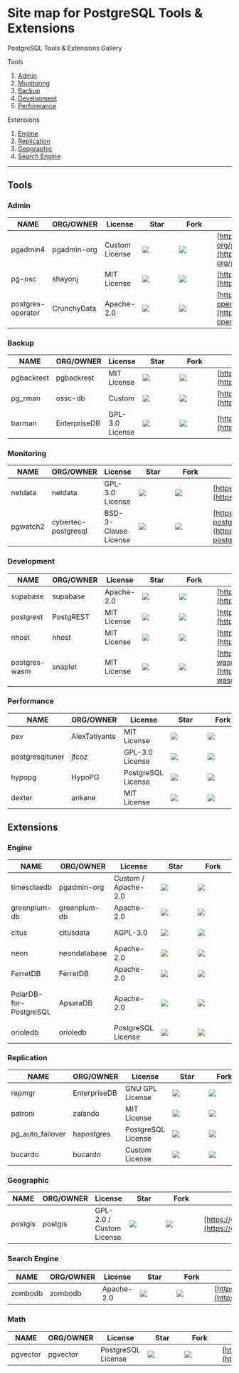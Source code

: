 # Site map for PostgreSQL Tools & Extensions
PostgreSQL Tools & Extensions Gallery

Tools
1. [Admin](#Admin)
1. [Monitoring](#Monitoring)
1. [Backup](#Backup)
1. [Development](#Development)
1. [Performance](#Performance)

Extensions
1. [Engine](#Engine)
1. [Replication](#Replication)
1. [Geographic](#Geographic)
1. [Search Engine](#Search-Engine)

---

## Tools
### Admin
NAME|ORG/OWNER|License|&nbsp;&nbsp;&nbsp;&nbsp;Star&nbsp;&nbsp;&nbsp;&nbsp;|&nbsp;&nbsp;&nbsp;&nbsp;Fork&nbsp;&nbsp;&nbsp;&nbsp;|URL
-|-|-|-|-|-
pgadmin4|pgadmin-org|Custom License|<img src="https://img.shields.io/github/stars/pgadmin-org/pgadmin4">|<img src="https://img.shields.io/github/forks/pgadmin-org/pgadmin4">|[https://github.com/pgadmin-org/pgadmin4](https://github.com/pgadmin-org/pgadmin4)
pg-osc|shayonj|MIT License|<img src="https://img.shields.io/github/stars/shayonj/pg-osc">|<img src="https://img.shields.io/github/forks/shayonj/pg-osc">|[https://github.com/shayonj/pg-osc](https://github.com/shayonj/pg-osc)
postgres-operator|CrunchyData|Apache-2.0|<img src="https://img.shields.io/github/stars/CrunchyData/postgres-operator">|<img src="https://img.shields.io/github/forks/CrunchyData/postgres-operator">|[https://github.com/CrunchyData/postgres-operator](https://github.com/CrunchyData/postgres-operator)

### Backup
NAME|ORG/OWNER|License|&nbsp;&nbsp;&nbsp;&nbsp;Star&nbsp;&nbsp;&nbsp;&nbsp;|&nbsp;&nbsp;&nbsp;&nbsp;Fork&nbsp;&nbsp;&nbsp;&nbsp;|URL
-|-|-|-|-|-
pgbackrest|pgbackrest|MIT License|<img src="https://img.shields.io/github/stars/pgbackrest/pgbackrest">|<img src="https://img.shields.io/github/forks/pgbackrest/pgbackrest">|[https://github.com/pgbackrest/pgbackrest](https://github.com/pgbackrest/pgbackrest)
pg_rman|ossc-db|Custom|<img src="https://img.shields.io/github/stars/ossc-db/pg_rman">|<img src="https://img.shields.io/github/forks/ossc-db/pg_rman">|[https://github.com/ossc-db/pg_rman](https://github.com/ossc-db/pg_rman)
barman|EnterpriseDB|GPL-3.0 License|<img src="https://img.shields.io/github/stars/EnterpriseDB/barman">|<img src="https://img.shields.io/github/forks/EnterpriseDB/barman">|[https://github.com/EnterpriseDB/barman](https://github.com/EnterpriseDB/barman)

### Monitoring
NAME|ORG/OWNER|License|&nbsp;&nbsp;&nbsp;&nbsp;Star&nbsp;&nbsp;&nbsp;&nbsp;|&nbsp;&nbsp;&nbsp;&nbsp;Fork&nbsp;&nbsp;&nbsp;&nbsp;|URL
-|-|-|-|-|-
netdata|netdata|GPL-3.0 License|<img src="https://img.shields.io/github/stars/netdata/netdata">|<img src="https://img.shields.io/github/forks/netdata/netdata">|[https://github.com/netdata/netdata](https://github.com/netdata/netdata)
pgwatch2|cybertec-postgresql|BSD-3-Clause License|<img src="https://img.shields.io/github/stars/cybertec-postgresql/pgwatch2">|<img src="https://img.shields.io/github/forks/cybertec-postgresql/pgwatch2">|[https://github.com/cybertec-postgresql/pgwatch2](https://github.com/cybertec-postgresql/pgwatch2)

### Development
NAME|ORG/OWNER|License|&nbsp;&nbsp;&nbsp;&nbsp;Star&nbsp;&nbsp;&nbsp;&nbsp;|&nbsp;&nbsp;&nbsp;&nbsp;Fork&nbsp;&nbsp;&nbsp;&nbsp;|URL
-|-|-|-|-|-
supabase|supabase|Apache-2.0|<img src="https://img.shields.io/github/stars/supabase/supabase">|<img src="https://img.shields.io/github/forks/supabase/supabase">|[https://github.com/supabase/supabase](https://github.com/supabase/supabase)
postgrest|PostgREST|MIT License|<img src="https://img.shields.io/github/stars/PostgREST/postgrest">|<img src="https://img.shields.io/github/forks/PostgREST/postgrest">|[https://github.com/PostgREST/postgrest](https://github.com/PostgREST/postgrest)
nhost|nhost|MIT License|<img src="https://img.shields.io/github/stars/nhost/nhost">|<img src="https://img.shields.io/github/forks/nhost/nhost">|[https://github.com/nhost/nhost](https://github.com/nhost/nhost)
postgres-wasm|snaplet|MIT License|<img src="https://img.shields.io/github/stars/snaplet/postgres-wasm">|<img src="https://img.shields.io/github/forks/snaplet/postgres-wasm">|[https://github.com/snaplet/postgres-wasm](https://github.com/snaplet/postgres-wasm)

### Performance
NAME|ORG/OWNER|License|&nbsp;&nbsp;&nbsp;&nbsp;Star&nbsp;&nbsp;&nbsp;&nbsp;|&nbsp;&nbsp;&nbsp;&nbsp;Fork&nbsp;&nbsp;&nbsp;&nbsp;|URL
-|-|-|-|-|-
pev|AlexTatiyants|MIT License|<img src="https://img.shields.io/github/stars/AlexTatiyants/pev">|<img src="https://img.shields.io/github/forks/AlexTatiyants/pev">|[https://github.com/AlexTatiyants/pev](https://github.com/AlexTatiyants/pev)
postgresqltuner|jfcoz|GPL-3.0 License|<img src="https://img.shields.io/github/stars/jfcoz/postgresqltuner">|<img src="https://img.shields.io/github/forks/jfcoz/postgresqltuner">|[https://github.com/jfcoz/postgresqltuner](https://github.com/jfcoz/postgresqltuner)
hypopg|HypoPG|PostgreSQL License|<img src="https://img.shields.io/github/stars/HypoPG/hypopg">|<img src="https://img.shields.io/github/forks/HypoPG/hypopg">|[https://github.com/HypoPG/hypopg](https://github.com/HypoPG/hypopg)
dexter|ankane|MIT License|<img src="https://img.shields.io/github/stars/ankane/dexter">|<img src="https://img.shields.io/github/forks/ankane/dexter">|[https://github.com/ankane/dexter](https://github.com/ankane/dexter)

## Extensions
### Engine
NAME|ORG/OWNER|License|&nbsp;&nbsp;&nbsp;&nbsp;Star&nbsp;&nbsp;&nbsp;&nbsp;|&nbsp;&nbsp;&nbsp;&nbsp;Fork&nbsp;&nbsp;&nbsp;&nbsp;|URL
-|-|-|-|-|-
timesclaedb|pgadmin-org|Custom / Apache-2.0|<img src="https://img.shields.io/github/stars/timescale/timescaledb">|<img src="https://img.shields.io/github/forks/timescale/timescaledb">|[https://github.com/timescale/timescaledb](https://github.com/timescale/timescaledb)
greenplum-db|greenplum-db|Apache-2.0|<img src="https://img.shields.io/github/stars/greenplum-db/gpdb">|<img src="https://img.shields.io/github/forks/greenplum-db/gpdb">|[https://github.com/greenplum-db/gpdb](https://github.com/greenplum-db/gpdb)
citus|citusdata|AGPL-3.0|<img src="https://img.shields.io/github/stars/citusdata/citus">|<img src="https://img.shields.io/github/forks/citusdata/citus">|[https://github.com/citusdata/citus](https://github.com/citusdata/citus)
neon|neondatabase|Apache-2.0|<img src="https://img.shields.io/github/stars/neondatabase/neon">|<img src="https://img.shields.io/github/forks/neondatabase/neon">|[https://github.com/neondatabase/neon](https://github.com/neondatabase/neon)
FerretDB|FerretDB|Apache-2.0|<img src="https://img.shields.io/github/stars/FerretDB/FerretDB">|<img src="https://img.shields.io/github/forks/FerretDB/FerretDB">|[https://github.com/FerretDB/FerretDB](https://github.com/FerretDB/FerretDB)
PolarDB-for-PostgreSQL|ApsaraDB|Apache-2.0|<img src="https://img.shields.io/github/stars/ApsaraDB/PolarDB-for-PostgreSQL">|<img src="https://img.shields.io/github/forks/ApsaraDB/PolarDB-for-PostgreSQL">|[https://github.com/ApsaraDB/PolarDB-for-PostgreSQL](https://github.com/ApsaraDB/PolarDB-for-PostgreSQL)
orioledb|orioledb|PostgreSQL License|<img src="https://img.shields.io/github/stars/orioledb/orioledb">|<img src="https://img.shields.io/github/forks/orioledb/orioledb">|[https://github.com/orioledb/orioledb](https://github.com/orioledb/orioledb)

### Replication
NAME|ORG/OWNER|License|&nbsp;&nbsp;&nbsp;&nbsp;Star&nbsp;&nbsp;&nbsp;&nbsp;|&nbsp;&nbsp;&nbsp;&nbsp;Fork&nbsp;&nbsp;&nbsp;&nbsp;|URL
-|-|-|-|-|-
repmgr|EnterpriseDB|GNU GPL License|<img src="https://img.shields.io/github/stars/EnterpriseDB/repmgr">|<img src="https://img.shields.io/github/forks/EnterpriseDB/repmgr">|[https://github.com/EnterpriseDB/repmgr](https://github.com/EnterpriseDB/repmgr)
patroni|zalando|MIT License|<img src="https://img.shields.io/github/stars/zalando/patroni">|<img src="https://img.shields.io/github/forks/zalando/patroni">|[https://github.com/zalando/patroni](https://github.com/zalando/patroni)
pg_auto_failover|hapostgres|PostgreSQL License|<img src="https://img.shields.io/github/stars/hapostgres/pg_auto_failover">|<img src="https://img.shields.io/github/forks/hapostgres/pg_auto_failover">|[https://github.com/hapostgres/pg_auto_failover](https://github.com/hapostgres/pg_auto_failover)
bucardo|bucardo|Custom License|<img src="https://img.shields.io/github/stars/bucardo/bucardo">|<img src="https://img.shields.io/github/forks/bucardo/bucardo">|[https://github.com/bucardo/bucardo](https://github.com/bucardo/bucardo)

### Geographic
NAME|ORG/OWNER|License|&nbsp;&nbsp;&nbsp;&nbsp;Star&nbsp;&nbsp;&nbsp;&nbsp;|&nbsp;&nbsp;&nbsp;&nbsp;Fork&nbsp;&nbsp;&nbsp;&nbsp;|URL
-|-|-|-|-|-
postgis|postgis|GPL-2.0 / Custom License|<img src="https://img.shields.io/github/stars/postgis/postgis">|<img src="https://img.shields.io/github/forks/postgis/postgis">|[https://github.com/postgis/postgis](https://github.com/postgis/postgis)

### Search Engine
NAME|ORG/OWNER|License|&nbsp;&nbsp;&nbsp;&nbsp;Star&nbsp;&nbsp;&nbsp;&nbsp;|&nbsp;&nbsp;&nbsp;&nbsp;Fork&nbsp;&nbsp;&nbsp;&nbsp;|URL
-|-|-|-|-|-
zombodb|zombodb|Apache-2.0|<img src="https://img.shields.io/github/stars/zombodb/zombodb">|<img src="https://img.shields.io/github/forks/zombodb/zombodb">|[https://github.com/zombodb/zombodb](https://github.com/zombodb/zombodb)

### Math
NAME|ORG/OWNER|License|&nbsp;&nbsp;&nbsp;&nbsp;Star&nbsp;&nbsp;&nbsp;&nbsp;|&nbsp;&nbsp;&nbsp;&nbsp;Fork&nbsp;&nbsp;&nbsp;&nbsp;|URL
-|-|-|-|-|-
pgvector|pgvector|PostgreSQL License|<img src="https://img.shields.io/github/stars/pgvector/pgvector">|<img src="https://img.shields.io/github/forks/pgvector/pgvector">|[https://github.com/pgvector/pgvector](https://github.com/pgvector/pgvector)